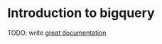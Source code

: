 # Introduction to bigquery

TODO: write [great documentation](http://jacobian.org/writing/what-to-write/)
